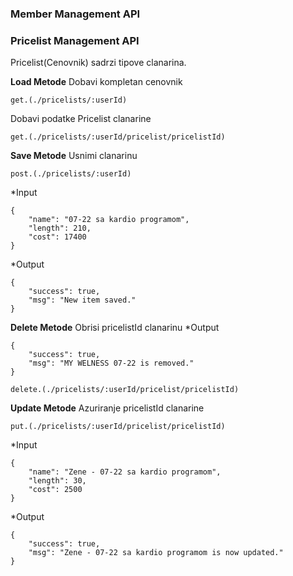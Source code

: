 ### Member Management API

### Pricelist Management API
Pricelist(Cenovnik) sadrzi tipove clanarina. 

**Load Metode**
Dobavi kompletan cenovnik

```
get.(./pricelists/:userId)
```

Dobavi podatke Pricelist clanarine

```
get.(./pricelists/:userId/pricelist/pricelistId)
```

**Save Metode**
Usnimi clanarinu

```
post.(./pricelists/:userId)
```
*Input
```
{
	"name": "07-22 sa kardio programom",
	"length": 210,
	"cost": 17400 
}
```
*Output
```
{
    "success": true,
    "msg": "New item saved."
}
```

**Delete Metode**
Obrisi pricelistId clanarinu
*Output
```
{
    "success": true,
    "msg": "MY WELNESS 07-22 is removed."
}
```

```
delete.(./pricelists/:userId/pricelist/pricelistId)
```

**Update Metode**
Azuriranje pricelistId clanarine

```
put.(./pricelists/:userId/pricelist/pricelistId)
```
*Input
```
{
	"name": "Zene - 07-22 sa kardio programom",
	"length": 30,
	"cost": 2500
}
```
*Output
```
{
    "success": true,
    "msg": "Zene - 07-22 sa kardio programom is now updated."
}
```